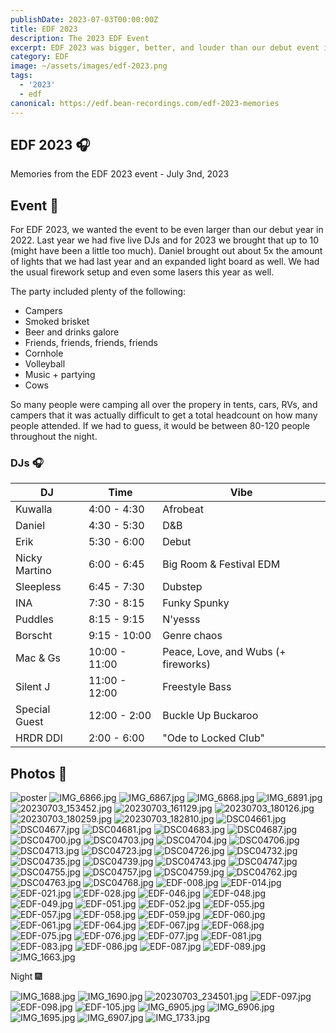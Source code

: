 ```yaml
---
publishDate: 2023-07-03T00:00:00Z
title: EDF 2023
description: The 2023 EDF Event
excerpt: EDF 2023 was bigger, better, and louder than our debut event in 2022!
category: EDF
image: ~/assets/images/edf-2023.png
tags:
  - '2023'
  - edf
canonical: https://edf.bean-recordings.com/edf-2023-memories
---
```


## EDF 2023 🎧

Memories from the EDF 2023 event - July 3nd, 2023

## Event 🥳

For EDF 2023, we wanted the event to be even larger than our debut year in 2022. Last year we had five live DJs and for 2023 we brought that up to 10 (might have been a little too much). Daniel brought out about 5x the amount of lights that we had last year and an expanded light board as well. We had the usual firework setup and even some lasers this year as well.

The party included plenty of the following:

- Campers
- Smoked brisket
- Beer and drinks galore
- Friends, friends, friends, friends
- Cornhole
- Volleyball
- Music + partying
- Cows

So many people were camping all over the propery in tents, cars, RVs, and campers that it was actually difficult to get a total headcount on how many people attended. If we had to guess, it would be between 80-120 people throughout the night.

### DJs 🎧

| DJ            | Time          | Vibe                                |
| ------------- | ------------- | ----------------------------------- |
| Kuwalla       | 4:00 - 4:30   | Afrobeat                            |
| Daniel        | 4:30 - 5:30   | D&B                                 |
| Erik          | 5:30 - 6:00   | Debut                               |
| Nicky Martino | 6:00 - 6:45   | Big Room & Festival EDM             |
| Sleepless     | 6:45 - 7:30   | Dubstep                             |
| INA           | 7:30 - 8:15   | Funky Spunky                        |
| Puddles       | 8:15 - 9:15   | N'yesss                             |
| Borscht       | 9:15 - 10:00  | Genre chaos                         |
| Mac & Gs      | 10:00 - 11:00 | Peace, Love, and Wubs (+ fireworks) |
| Silent J      | 11:00 - 12:00 | Freestyle Bass                      |
| Special Guest | 12:00 - 2:00  | Buckle Up Buckaroo                  |
| HRDR DDI      | 2:00 - 6:00   | "Ode to Locked Club"                |

## Photos 📸

![poster](~/assets/images/edf-2023.png)
![IMG_6866.jpg](/assets/gallery/IMG_6866.jpg)
![IMG_6867.jpg](/assets/gallery/IMG_6867.jpg)
![IMG_6868.jpg](/assets/gallery/IMG_6868.jpg)
![IMG_6891.jpg](/assets/gallery/IMG_6891.jpg)
![20230703_153452.jpg](/assets/gallery/20230703_153452.jpg)
![20230703_161129.jpg](/assets/gallery/20230703_161129.jpg)
![20230703_180126.jpg](/assets/gallery/20230703_180126.jpg)
![20230703_180259.jpg](/assets/gallery/20230703_180259.jpg)
![20230703_182810.jpg](/assets/gallery/20230703_182810.jpg)
![DSC04661.jpg](/assets/gallery/DSC04661.jpg)
![DSC04677.jpg](/assets/gallery/DSC04677.jpg)
![DSC04681.jpg](/assets/gallery/DSC04681.jpg)
![DSC04683.jpg](/assets/gallery/DSC04683.jpg)
![DSC04687.jpg](/assets/gallery/DSC04687.jpg)
![DSC04700.jpg](/assets/gallery/DSC04700.jpg)
![DSC04703.jpg](/assets/gallery/DSC04703.jpg)
![DSC04704.jpg](/assets/gallery/DSC04704.jpg)
![DSC04706.jpg](/assets/gallery/DSC04706.jpg)
![DSC04713.jpg](/assets/gallery/DSC04713.jpg)
![DSC04723.jpg](/assets/gallery/DSC04723.jpg)
![DSC04726.jpg](/assets/gallery/DSC04726.jpg)
![DSC04732.jpg](/assets/gallery/DSC04732.jpg)
![DSC04735.jpg](/assets/gallery/DSC04735.jpg)
![DSC04739.jpg](/assets/gallery/DSC04739.jpg)
![DSC04743.jpg](/assets/gallery/DSC04743.jpg)
![DSC04747.jpg](/assets/gallery/DSC04747.jpg)
![DSC04755.jpg](/assets/gallery/DSC04755.jpg)
![DSC04757.jpg](/assets/gallery/DSC04757.jpg)
![DSC04759.jpg](/assets/gallery/DSC04759.jpg)
![DSC04762.jpg](/assets/gallery/DSC04762.jpg)
![DSC04763.jpg](/assets/gallery/DSC04763.jpg)
![DSC04768.jpg](/assets/gallery/DSC04768.jpg)
![EDF-008.jpg](/assets/gallery/EDF-008.jpg)
![EDF-014.jpg](/assets/gallery/EDF-014.jpg)
![EDF-021.jpg](/assets/gallery/EDF-021.jpg)
![EDF-028.jpg](/assets/gallery/EDF-028.jpg)
![EDF-046.jpg](/assets/gallery/EDF-046.jpg)
![EDF-048.jpg](/assets/gallery/EDF-048.jpg)
![EDF-049.jpg](/assets/gallery/EDF-049.jpg)
![EDF-051.jpg](/assets/gallery/EDF-051.jpg)
![EDF-052.jpg](/assets/gallery/EDF-052.jpg)
![EDF-055.jpg](/assets/gallery/EDF-055.jpg)
![EDF-057.jpg](/assets/gallery/EDF-057.jpg)
![EDF-058.jpg](/assets/gallery/EDF-058.jpg)
![EDF-059.jpg](/assets/gallery/EDF-059.jpg)
![EDF-060.jpg](/assets/gallery/EDF-060.jpg)
![EDF-061.jpg](/assets/gallery/EDF-061.jpg)
![EDF-064.jpg](/assets/gallery/EDF-064.jpg)
![EDF-067.jpg](/assets/gallery/EDF-067.jpg)
![EDF-068.jpg](/assets/gallery/EDF-068.jpg)
![EDF-075.jpg](/assets/gallery/EDF-075.jpg)
![EDF-076.jpg](/assets/gallery/EDF-076.jpg)
![EDF-077.jpg](/assets/gallery/EDF-077.jpg)
![EDF-081.jpg](/assets/gallery/EDF-081.jpg)
![EDF-083.jpg](/assets/gallery/EDF-083.jpg)
![EDF-086.jpg](/assets/gallery/EDF-086.jpg)
![EDF-087.jpg](/assets/gallery/EDF-087.jpg)
![EDF-089.jpg](/assets/gallery/EDF-089.jpg)
![IMG_1663.jpg](/assets/gallery/IMG_1663.jpg)

Night 🎆

![IMG_1688.jpg](/assets/gallery/IMG_1688.jpg)
![IMG_1690.jpg](/assets/gallery/IMG_1690.jpg)
![20230703_234501.jpg](/assets/gallery/20230703_234501.jpg)
![EDF-097.jpg](/assets/gallery/EDF-097.jpg)
![EDF-098.jpg](/assets/gallery/EDF-098.jpg)
![EDF-105.jpg](/assets/gallery/EDF-105.jpg)
![IMG_6905.jpg](/assets/gallery/IMG_6905.jpg)
![IMG_6906.jpg](/assets/gallery/IMG_6906.jpg)
![IMG_1695.jpg](/assets/gallery/IMG_1695.jpg)
![IMG_6907.jpg](/assets/gallery/IMG_6907.jpg)
![IMG_1733.jpg](/assets/gallery/IMG_1733.jpg)
